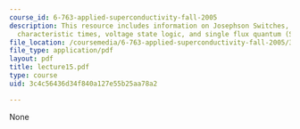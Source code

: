 ```yaml
---
course_id: 6-763-applied-superconductivity-fall-2005
description: This resource includes information on Josephson Switches, memories and
  characteristic times, voltage state logic, and single flux quantum (SFQ) logic.
file_location: /coursemedia/6-763-applied-superconductivity-fall-2005/3c4c56436d34f840a127e55b25aa78a2_lecture15.pdf
file_type: application/pdf
layout: pdf
title: lecture15.pdf
type: course
uid: 3c4c56436d34f840a127e55b25aa78a2

---
```

None